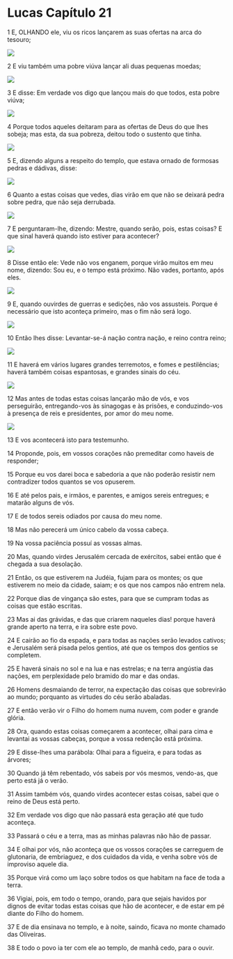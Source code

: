 # Lucas Capítulo 21

1	E, OLHANDO ele, viu os ricos lançarem as suas ofertas na arca do tesouro;

![](.img/42_Lk_21_01_RG.jpg)

2	E viu também uma pobre viúva lançar ali duas pequenas moedas;

![](.img/42_Lk_21_02_RG.jpg)

3	E disse: Em verdade vos digo que lançou mais do que todos, esta pobre viúva;

![](.img/42_Lk_21_03_RG.jpg)

4	Porque todos aqueles deitaram para as ofertas de Deus do que lhes sobeja; mas esta, da sua pobreza, deitou todo o sustento que tinha.

![](.img/42_Lk_21_04_RG.jpg)

5	E, dizendo alguns a respeito do templo, que estava ornado de formosas pedras e dádivas, disse:

![](.img/42_Lk_21_05_RG.jpg)

6	Quanto a estas coisas que vedes, dias virão em que não se deixará pedra sobre pedra, que não seja derrubada.

![](.img/42_Lk_21_06_RG.jpg)

7	E perguntaram-lhe, dizendo: Mestre, quando serão, pois, estas coisas? E que sinal haverá quando isto estiver para acontecer?

![](.img/42_Lk_21_07_RG.jpg)

8	Disse então ele: Vede não vos enganem, porque virão muitos em meu nome, dizendo: Sou eu, e o tempo está próximo. Não vades, portanto, após eles.

![](.img/42_Lk_21_08_RG.jpg)

9	E, quando ouvirdes de guerras e sedições, não vos assusteis. Porque é necessário que isto aconteça primeiro, mas o fim não será logo.

![](.img/42_Lk_21_09_RG.jpg)

10	Então lhes disse: Levantar-se-á nação contra nação, e reino contra reino;

![](.img/42_Lk_21_10_RG.jpg)

11	E haverá em vários lugares grandes terremotos, e fomes e pestilências; haverá também coisas espantosas, e grandes sinais do céu.

![](.img/42_Lk_21_11_RG.jpg)

12	Mas antes de todas estas coisas lançarão mão de vós, e vos perseguirão, entregando-vos às sinagogas e às prisões, e conduzindo-vos à presença de reis e presidentes, por amor do meu nome.

![](.img/42_Lk_21_12_RG.jpg)

13	E vos acontecerá isto para testemunho.

14	Proponde, pois, em vossos corações não premeditar como haveis de responder;

15	Porque eu vos darei boca e sabedoria a que não poderão resistir nem contradizer todos quantos se vos opuserem.

16	E até pelos pais, e irmãos, e parentes, e amigos sereis entregues; e matarão alguns de vós.

17	E de todos sereis odiados por causa do meu nome.

18	Mas não perecerá um único cabelo da vossa cabeça.

19	Na vossa paciência possuí as vossas almas.

20	Mas, quando virdes Jerusalém cercada de exércitos, sabei então que é chegada a sua desolação.

21	Então, os que estiverem na Judéia, fujam para os montes; os que estiverem no meio da cidade, saiam; e os que nos campos não entrem nela.

22	Porque dias de vingança são estes, para que se cumpram todas as coisas que estão escritas.

23	Mas ai das grávidas, e das que criarem naqueles dias! porque haverá grande aperto na terra, e ira sobre este povo.

24	E cairão ao fio da espada, e para todas as nações serão levados cativos; e Jerusalém será pisada pelos gentios, até que os tempos dos gentios se completem.

25	E haverá sinais no sol e na lua e nas estrelas; e na terra angústia das nações, em perplexidade pelo bramido do mar e das ondas.

26	Homens desmaiando de terror, na expectação das coisas que sobrevirão ao mundo; porquanto as virtudes do céu serão abaladas.

27	E então verão vir o Filho do homem numa nuvem, com poder e grande glória.

28	Ora, quando estas coisas começarem a acontecer, olhai para cima e levantai as vossas cabeças, porque a vossa redenção está próxima.

29	E disse-lhes uma parábola: Olhai para a figueira, e para todas as árvores;

30	Quando já têm rebentado, vós sabeis por vós mesmos, vendo-as, que perto está já o verão.

31	Assim também vós, quando virdes acontecer estas coisas, sabei que o reino de Deus está perto.

32	Em verdade vos digo que não passará esta geração até que tudo aconteça.

33	Passará o céu e a terra, mas as minhas palavras não hão de passar.

34	E olhai por vós, não aconteça que os vossos corações se carreguem de glutonaria, de embriaguez, e dos cuidados da vida, e venha sobre vós de improviso aquele dia.

35	Porque virá como um laço sobre todos os que habitam na face de toda a terra.

36	Vigiai, pois, em todo o tempo, orando, para que sejais havidos por dignos de evitar todas estas coisas que hão de acontecer, e de estar em pé diante do Filho do homem.

37	E de dia ensinava no templo, e à noite, saindo, ficava no monte chamado das Oliveiras.

38	E todo o povo ia ter com ele ao templo, de manhã cedo, para o ouvir.

